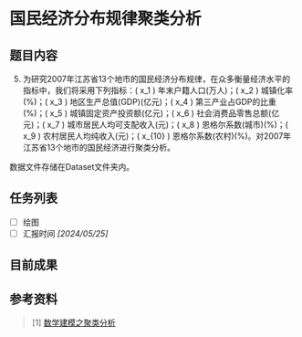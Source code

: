 # 国民经济分布规律聚类分析

## 题目内容
5. 为研究2007年江苏省13个地市的国民经济分布规律，在众多衡量经济水平的指标中，我们将采用下列指标：\( x_1 \) 年末户籍人口(万人)；\( x_2 \) 城镇化率(%)；\( x_3 \) 地区生产总值(GDP)(亿元)；\( x_4 \) 第三产业占GDP的比重(%)；\( x_5 \) 城镇固定资产投资额(亿元)；\( x_6 \) 社会消费品零售总额(亿元)；\( x_7 \) 城市居民人均可支配收入(元)；\( x_8 \) 恩格尔系数(城市)(%)；\( x_9 \) 农村居民人均纯收入(元)；\( x_{10} \) 恩格尔系数(农村)(%)。对2007年江苏省13个地市的国民经济进行聚类分析。

数据文件存储在Dataset文件夹内。

## 任务列表
- [ ] 绘图
- [ ] 汇报时间  *[2024/05/25]* 

## 目前成果

## 参考资料
> [1] [数学建模之聚类分析](https://blog.csdn.net/qq_40605167/article/details/100045676?ops_request_misc=%257B%2522request%255Fid%2522%253A%2522171599989016777224444236%2522%252C%2522scm%2522%253A%252220140713.130102334..%2522%257D&request_id=171599989016777224444236&biz_id=0&utm_medium=distribute.pc_search_result.none-task-blog-2~all~sobaiduend~default-2-100045676-null-null.142^v100^pc_search_result_base6&utm_term=%E6%95%B0%E5%AD%A6%E5%BB%BA%E6%A8%A1%E8%81%9A%E7%B1%BB%E5%88%86%E6%9E%90%E4%BE%8B%E9%A2%98&spm=1018.2226.3001.4187) 
